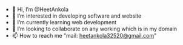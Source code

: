 - 👋 Hi, I’m @HeetAnkola
- 👀 I’m interested in developing software and website
- 🌱 I’m currently learning web development
- 💞️ I’m looking to collaborate on any working which is in my domain
- 📫 How to reach me "mail: heetankola32520@gmail.com"

<!---
HeetAnkola/HeetAnkola is a ✨ special ✨ repository because its `README.md` (this file) appears on your GitHub profile.
You can click the Preview link to take a look at your changes.
--->
